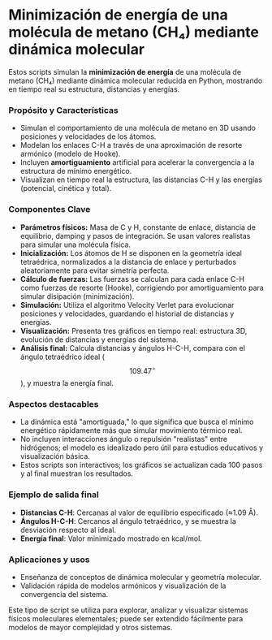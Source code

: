 # Minimización de energía de una molécula de metano (CH₄) mediante dinámica molecular

Estos scripts simulan la **minimización de energía** de una molécula de metano (CH₄) mediante dinámica molecular reducida en Python, mostrando en tiempo real su estructura, distancias y energías.

### Propósito y Características

- Simulan el comportamiento de una molécula de metano en 3D usando posiciones y velocidades de los átomos.
- Modelan los enlaces C-H a través de una aproximación de resorte armónico (modelo de Hooke).
- Incluyen **amortiguamiento** artificial para acelerar la convergencia a la estructura de mínimo energético.
- Visualizan en tiempo real la estructura, las distancias C-H y las energías (potencial, cinética y total).

### Componentes Clave

- **Parámetros físicos:** Masa de C y H, constante de enlace, distancia de equilibrio, damping y pasos de integración. Se usan valores realistas para simular una molécula física.
- **Inicialización:** Los átomos de H se disponen en la geometría ideal tetraédrica, normalizados a la distancia de enlace y perturbados aleatoriamente para evitar simetría perfecta.
- **Cálculo de fuerzas:** Las fuerzas se calculan para cada enlace C-H como fuerzas de resorte (Hooke), corrigiendo por amortiguamiento para simular disipación (minimización).
- **Simulación:** Utiliza el algoritmo Velocity Verlet para evolucionar posiciones y velocidades, guardando el historial de distancias y energías.
- **Visualización:** Presenta tres gráficos en tiempo real: estructura 3D, evolución de distancias y energías del sistema.
- **Análisis final:** Calcula distancias y ángulos H-C-H, compara con el ángulo tetraédrico ideal ($$109.47^\circ$$), y muestra la energía final.

### Aspectos destacables

- La dinámica está "amortiguada," lo que significa que busca el mínimo energético rápidamente más que simular movimiento térmico real.
- No incluyen interacciones ángulo o repulsión "realistas" entre hidrógenos; el modelo es idealizado pero útil para estudios educativos y visualización básica.
- Estos scripts son interactivos; los gráficos se actualizan cada 100 pasos y al final muestran los resultados.

### Ejemplo de salida final

- **Distancias C-H**: Cercanas al valor de equilibrio especificado (≈1.09 Å).
- **Ángulos H-C-H**: Cercanos al ángulo tetraédrico, y se muestra la desviación respecto al ideal.
- **Energía final**: Valor minimizado mostrado en kcal/mol.

### Aplicaciones y usos

- Enseñanza de conceptos de dinámica molecular y geometría molecular.
- Validación rápida de modelos armónicos y visualización de la convergencia del sistema.

Este tipo de script se utiliza para explorar, analizar y visualizar sistemas físicos moleculares elementales; puede ser extendido fácilmente para modelos de mayor complejidad y otros sistemas.
